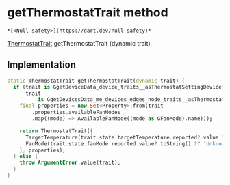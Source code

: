 


# getThermostatTrait method




    *[<Null safety>](https://dart.dev/null-safety)*




[ThermostatTrait](../../yonomi-sdk/ThermostatTrait-class.md) getThermostatTrait
(dynamic trait)








## Implementation

```dart
static ThermostatTrait getThermostatTrait(dynamic trait) {
  if (trait is GgetDeviceData_device_traits__asThermostatSettingDeviceTrait ||
      trait
          is GgetDevicesData_me_devices_edges_node_traits__asThermostatSettingDeviceTrait) {
    final properties = new Set<Property>.from(trait
        .properties.availableFanModes
        .map((mode) => AvailableFanMode((mode as GFanMode).name)));

    return ThermostatTrait({
      TargetTemperature(trait.state.targetTemperature.reported?.value ?? 0.0),
      FanMode(trait.state.fanMode.reported.value?.toString() ?? 'Unknown'),
    }, properties);
  } else {
    throw ArgumentError.value(trait);
  }
}
```







